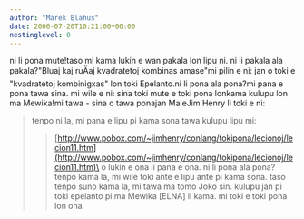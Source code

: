 ```yaml
---
author: "Marek Blahus"
date: 2006-07-20T10:21:00+00:00
nestinglevel: 0
---
```

ni li pona mute!taso mi kama lukin e wan pakala lon lipu ni. ni li pakala ala pakala?"Bluaj kaj ruÄaj kvadratetoj kombinas amase"mi pilin e ni: jan o toki e "kvadratetoj kombinigxas" lon toki Epelanto.ni li pona ala pona?mi pana e pona tawa sina. mi wile e ni: sina toki mute e toki pona lonkama kulupu lon ma Mewika!mi tawa - sina o tawa ponajan MaleJim Henry li toki e ni:
> tenpo ni la, mi pana e lipu pi kama sona tawa kulupu lipu mi:
>> [http://www.pobox.com/~jimhenry/conlang/tokipona/lecionoj/lecion11.htm](http://www.pobox.com/~jimhenry/conlang/tokipona/lecionoj/lecion11.htm)\
>> o lukin e ona li pana e ona. ni li pona ala pona?
>> tenpo kama la, mi wile toki ante e lipu ante pi kama sona.
> taso tenpo suno kama la, mi tawa ma tomo Joko sin.
> kulupu jan pi toki epelanto pi ma Mewika \[ELNA\]
> li kama. mi toki e toki pona lon ona.